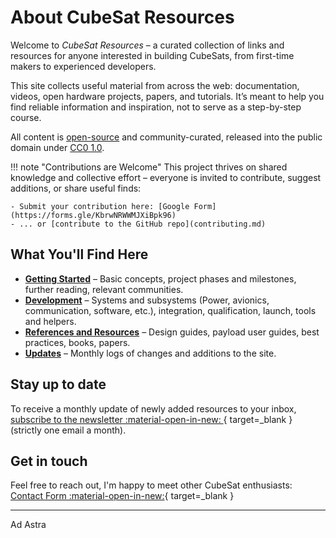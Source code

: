 # About CubeSat Resources

Welcome to _CubeSat Resources_ – a curated collection of links and resources for anyone interested in building CubeSats, from first-time makers to experienced developers.

This site collects useful material from across the web: documentation, videos, open hardware projects, papers, and tutorials. It’s meant to help you find reliable information and inspiration, not to serve as a step-by-step course.

All content is [open-source](https://github.com/buildacubesat/CubeSat-Resources) and community-curated, released into the public domain under [CC0 1.0](https://creativecommons.org/public-domain/cc0/).

!!! note "Contributions are Welcome"
    This project thrives on shared knowledge and collective effort – everyone is invited to contribute, suggest additions, or share useful finds:

    - Submit your contribution here: [Google Form](https://forms.gle/KbrwNRWWMJXiBpk96)
    - ... or [contribute to the GitHub repo](contributing.md)

## What You'll Find Here

- **[Getting Started](getting-started.md)** – Basic concepts, project phases and milestones, further reading, relevant communities.
- **[Development](development/)** – Systems and subsystems (Power, avionics, communication, software, etc.), integration, qualification, launch, tools and helpers.
- **[References and Resources](references/)** – Design guides, payload user guides, best practices, books, papers.
- **[Updates](updates/)** – Monthly logs of changes and additions to the site. 

## Stay up to date

To receive a monthly update of newly added resources to your inbox, [subscribe to the newsletter :material-open-in-new: ](https://buttondown.com/buildacubesat#subscribe-form){ target=_blank } (strictly one email a month).

## Get in touch

Feel free to reach out, I'm happy to meet other CubeSat enthusiasts: [Contact Form :material-open-in-new:](https://forms.gle/1jKRdRGtgHfFyRMA6){ target=_blank }

---

Ad Astra